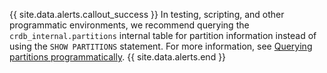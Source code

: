 {{ site.data.alerts.callout_success }}
In testing, scripting, and other programmatic environments, we recommend querying the `crdb_internal.partitions` internal table for partition information instead of using the `SHOW PARTITIONS` statement. For more information, see [Querying partitions programmatically](show-partitions.html#querying-partitions-programmatically).
{{ site.data.alerts.end }}
